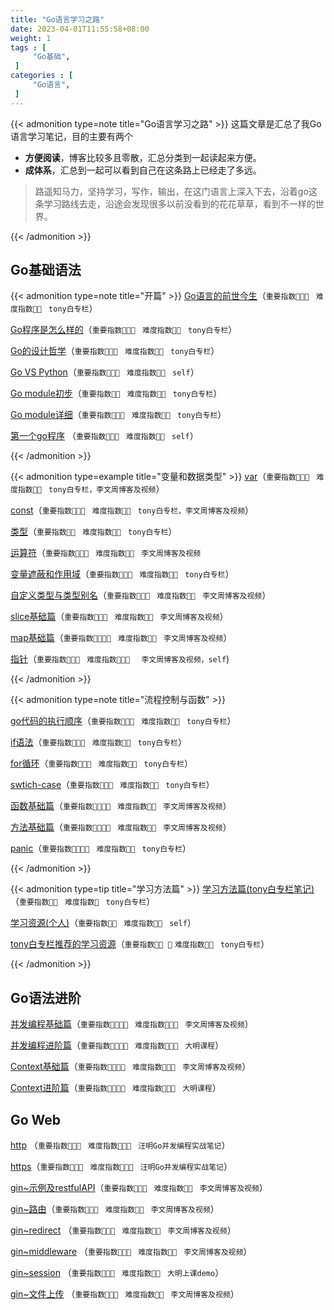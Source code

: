 ```yaml
---
title: "Go语言学习之路"
date: 2023-04-01T11:55:58+08:00
weight: 1
tags : [                                    
     "Go基础",
 ]
categories : [                              
     "Go语言",
 ]
---
```

{{< admonition type=note title="Go语言学习之路"  >}}
 这篇文章是汇总了我Go语言学习笔记，目的主要有两个
 - **方便阅读**，博客比较多且零散，汇总分类到一起读起来方便。
 - **成体系**，汇总到一起可以看到自己在这条路上已经走了多远。
> 路遥知马力，坚持学习，写作，输出，在这门语言上深入下去，沿着go这条学习路线去走，沿途会发现很多以前没看到的花花草草，看到不一样的世界。

{{< /admonition >}}

 ## Go基础语法

{{< admonition type=note title="开篇"  >}}
[Go语言的前世今生](https://sunnydongbowen.github.io/go%E8%AF%AD%E8%A8%80%E7%9A%84%E5%89%8D%E4%B8%96%E4%BB%8A%E7%94%9F/)（`重要指数🌟🌟🌟 `  `难度指数🌟🌟 ` `tony白专栏`）

[Go程序是怎么样的](https://sunnydongbowen.github.io/go%E7%A8%8B%E5%BA%8F%E6%98%AF%E6%80%8E%E4%B9%88%E6%A0%B7%E7%9A%84/)（`重要指数🌟🌟🌟 `  `难度指数🌟🌟 ` `tony白专栏`）

[Go的设计哲学](https://sunnydongbowen.github.io/go%E7%9A%84%E8%AE%BE%E8%AE%A1%E5%93%B2%E5%AD%A6/)（`重要指数🌟🌟🌟 `  `难度指数🌟🌟 ` `tony白专栏`）

[Go VS Python](https://sunnydongbowen.github.io/go-vs-python/)（`重要指数🌟🌟🌟 `  `难度指数🌟🌟 ` `self`）

[Go module初步](https://sunnydongbowen.github.io/go-module%E5%88%9D%E6%AD%A5/)（`重要指数🌟🌟 `  `难度指数🌟🌟 ` `tony白专栏`）

[Go module详细](https://sunnydongbowen.github.io/go-module-%E8%AF%A6%E7%BB%86/)（`重要指数🌟🌟🌟 `  `难度指数🌟🌟 `  `tony白专栏`）

[第一个go程序](https://sunnydongbowen.github.io/%E7%AC%AC%E4%B8%80%E4%B8%AAgo%E7%A8%8B%E5%BA%8F/)  （`重要指数🌟🌟🌟 `  `难度指数🌟🌟 `  `self`）

{{< /admonition >}}

{{< admonition type=example title="变量和数据类型"  >}}
[var](https://sunnydongbowen.github.io/var/)（`重要指数🌟🌟🌟 `  `难度指数🌟🌟 `  `tony白专栏，李文周博客及视频`）

[const](https://sunnydongbowen.github.io/const/)（`重要指数🌟🌟🌟 `  `难度指数🌟🌟 `  `tony白专栏，李文周博客及视频`）

[类型](https://sunnydongbowen.github.io/%E7%B1%BB%E5%9E%8B/)（`重要指数🌟🌟 `  `难度指数🌟🌟 `  `tony白专栏`）

[运算符](https://sunnydongbowen.github.io/%E8%BF%90%E7%AE%97%E7%AC%A6/)（`重要指数🌟🌟🌟 `  `难度指数🌟🌟 ` `李文周博客及视频`

[变量遮蔽和作用域](https://sunnydongbowen.github.io/%E5%8F%98%E9%87%8F%E9%81%AE%E8%94%BD%E5%92%8C%E4%BD%9C%E7%94%A8%E5%9F%9F/)（`重要指数🌟🌟🌟 `  `难度指数🌟🌟 `  `tony白专栏`）

[自定义类型与类型别名](https://sunnydongbowen.github.io/%E8%87%AA%E5%AE%9A%E4%B9%89%E7%B1%BB%E5%9E%8B%E4%B8%8E%E7%B1%BB%E5%9E%8B%E5%88%AB%E5%90%8D/)（`重要指数🌟🌟🌟 `  `难度指数🌟🌟 ` `李文周博客及视频`）

[slice基础篇](https://sunnydongbowen.github.io/slice%E5%9F%BA%E7%A1%80%E7%AF%87/)（`重要指数🌟🌟🌟 `  `难度指数🌟🌟 ` `李文周博客及视频`）

[map基础篇](https://sunnydongbowen.github.io/map%E5%9F%BA%E7%A1%80%E7%AF%87/)（`重要指数🌟🌟🌟🌟 `  `难度指数🌟🌟 ` `李文周博客及视频`）

[指针](https://sunnydongbowen.github.io/%E6%8C%87%E9%92%88/)（`重要指数🌟🌟🌟 `  `难度指数🌟🌟🌟  ` `李文周博客及视频，self`)

{{< /admonition >}}

{{< admonition type=note title="流程控制与函数"  >}}

[go代码的执行顺序](https://sunnydongbowen.github.io/go%E4%BB%A3%E7%A0%81%E7%9A%84%E6%89%A7%E8%A1%8C%E9%A1%BA%E5%BA%8F/)（`重要指数🌟🌟🌟 `  `难度指数🌟🌟 `  `tony白专栏`）

[if语法](https://sunnydongbowen.github.io/if%E8%AF%AD%E6%B3%95/)（`重要指数🌟🌟🌟 `  `难度指数🌟🌟 `  `tony白专栏`）

[for循环](https://sunnydongbowen.github.io/for%E5%BE%AA%E7%8E%AF/)（`重要指数🌟🌟🌟 `  `难度指数🌟🌟 `  `tony白专栏`）

[swtich-case](https://sunnydongbowen.github.io/swtich-case/)（`重要指数🌟🌟🌟 `  `难度指数🌟🌟 `  `tony白专栏`）

[函数基础篇](https://sunnydongbowen.github.io/%E5%87%BD%E6%95%B0%E5%9F%BA%E7%A1%80%E7%AF%87/)（`重要指数🌟🌟🌟🌟 `  `难度指数🌟🌟 ` `李文周博客及视频`）

[方法基础篇](https://sunnydongbowen.github.io/%E6%96%B9%E6%B3%95%E5%9F%BA%E7%A1%80%E7%AF%87/)（`重要指数🌟🌟🌟🌟 `  `难度指数🌟🌟 ` `李文周博客及视频`）

[panic](https://sunnydongbowen.github.io/panic/)（`重要指数🌟🌟🌟🌟 `  `难度指数🌟🌟 ` `tony白专栏`）

{{< /admonition >}}


{{< admonition type=tip  title="学习方法篇"  >}}
[学习方法篇(tony白专栏笔记)](https://sunnydongbowen.github.io/%E5%AD%A6%E4%B9%A0%E6%96%B9%E6%B3%95%E7%AF%87tony%E7%99%BD%E4%B8%93%E6%A0%8F%E7%AC%94%E8%AE%B0/)（`重要指数🌟🌟 `  `难度指数🌟 `  `tony白专栏`）

[学习资源(个人)](https://sunnydongbowen.github.io/%E5%AD%A6%E4%B9%A0%E8%B5%84%E6%BA%90%E4%B8%AA%E4%BA%BA/)（`重要指数🌟🌟 `  `难度指数🌟🌟 `  `self`）

[tony白专栏推荐的学习资源](https://sunnydongbowen.github.io/tony%E7%99%BD%E4%B8%93%E6%A0%8F%E6%8E%A8%E8%8D%90%E7%9A%84%E5%AD%A6%E4%B9%A0%E8%B5%84%E6%BA%90/)（`重要指数🌟🌟 🌟`  `难度指数🌟🌟 `  `tony白专栏`）

{{< /admonition >}}


##  Go语法进阶

[并发编程基础篇](https://sunnydongbowen.github.io/%E5%B9%B6%E5%8F%91%E7%BC%96%E7%A8%8B%E5%9F%BA%E7%A1%80%E7%AF%87/)（`重要指数🌟🌟🌟🌟 `  `难度指数🌟🌟🌟 ` `李文周博客及视频`）

[并发编程进阶篇](https://sunnydongbowen.github.io/%E5%B9%B6%E5%8F%91%E7%BC%96%E7%A8%8B%E8%BF%9B%E9%98%B6%E7%AF%87/)（`重要指数🌟🌟🌟🌟 `  `难度指数🌟🌟🌟 ` `大明课程`）

[Context基础篇](https://sunnydongbowen.github.io/context%E5%9F%BA%E7%A1%80%E7%AF%87/)（`重要指数🌟🌟🌟🌟 `  `难度指数🌟🌟🌟 ` `李文周博客及视频`）

[Context进阶篇](https://sunnydongbowen.github.io/context%E8%BF%9B%E9%98%B6%E7%AF%87/)（`重要指数🌟🌟🌟🌟 `  `难度指数🌟🌟🌟 ` `大明课程`）



## Go Web


[http](https://sunnydongbowen.github.io/http/) （`重要指数🌟🌟🌟 `  `难度指数🌟🌟🌟 ` `汪明Go并发编程实战笔记`）

[https](https://sunnydongbowen.github.io/https/)（`重要指数🌟🌟🌟 `  `难度指数🌟🌟🌟 ` `汪明Go并发编程实战笔记`）

[gin~示例及restfulAPI](https://sunnydongbowen.github.io/gin%E7%A4%BA%E4%BE%8B%E5%8F%8Arestfulapi/)（`重要指数🌟🌟🌟 `  `难度指数🌟🌟 ` `李文周博客及视频`）

[gin~路由](https://sunnydongbowen.github.io/gin%E8%B7%AF%E7%94%B1/)（`重要指数🌟🌟🌟 `  `难度指数🌟🌟 ` `李文周博客及视频`）

[gin~redirect](https://sunnydongbowen.github.io/gin%E7%9A%84redirect/) （`重要指数🌟🌟🌟 `  `难度指数🌟🌟 ` `李文周博客及视频`）

[gin~middleware](https://sunnydongbowen.github.io/gin%E7%9A%84middleware/) （`重要指数🌟🌟🌟 `  `难度指数🌟🌟 ` `李文周博客及视频`）

[gin~session](https://sunnydongbowen.github.io/gin~session/) （`重要指数🌟🌟🌟 `  `难度指数🌟🌟 ` `大明上课demo`）

[gin~文件上传](https://sunnydongbowen.github.io/gin%E6%96%87%E4%BB%B6%E4%B8%8A%E4%BC%A0/) （`重要指数🌟🌟🌟 `  `难度指数🌟🌟 ` `李文周博客及视频`）

